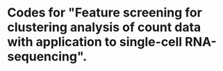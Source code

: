 # Codes for "Feature screening for clustering analysis of count data with application to single-cell RNA-sequencing".


